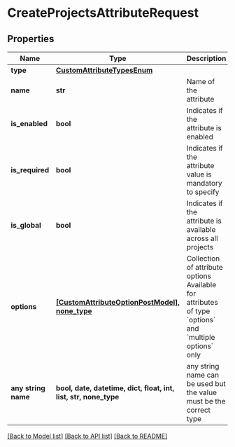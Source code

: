 # CreateProjectsAttributeRequest


## Properties
Name | Type | Description | Notes
------------ | ------------- | ------------- | -------------
**type** | [**CustomAttributeTypesEnum**](CustomAttributeTypesEnum.md) |  | 
**name** | **str** | Name of the attribute | 
**is_enabled** | **bool** | Indicates if the attribute is enabled | 
**is_required** | **bool** | Indicates if the attribute value is mandatory to specify | 
**is_global** | **bool** | Indicates if the attribute is available across all projects | 
**options** | [**[CustomAttributeOptionPostModel], none_type**](CustomAttributeOptionPostModel.md) | Collection of attribute options   Available for attributes of type &#x60;options&#x60; and &#x60;multiple options&#x60; only | [optional] 
**any string name** | **bool, date, datetime, dict, float, int, list, str, none_type** | any string name can be used but the value must be the correct type | [optional]

[[Back to Model list]](../README.md#documentation-for-models) [[Back to API list]](../README.md#documentation-for-api-endpoints) [[Back to README]](../README.md)


